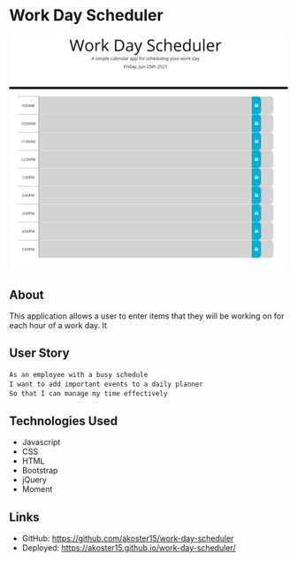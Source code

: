 # Work Day Scheduler

![screenshot](assets/images/screenshot.PNG)

## About

This application allows a user to enter items that they will be working on for each hour of a work day. It 

## User Story

```md
As an employee with a busy schedule
I want to add important events to a daily planner
So that I can manage my time effectively
```

## Technologies Used

- Javascript
- CSS
- HTML
- Bootstrap
- jQuery
- Moment
 

## Links 

- GitHub: https://github.com/akoster15/work-day-scheduler
- Deployed: https://akoster15.github.io/work-day-scheduler/